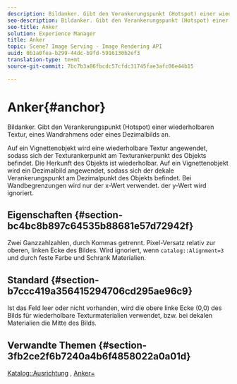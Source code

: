 ```yaml
---
description: Bildanker. Gibt den Verankerungspunkt (Hotspot) einer wiederholbaren Textur, eines Wandrahmens oder eines Dezimalbilds an.
seo-description: Bildanker. Gibt den Verankerungspunkt (Hotspot) einer wiederholbaren Textur, eines Wandrahmens oder eines Dezimalbilds an.
seo-title: Anker
solution: Experience Manager
title: Anker
topic: Scene7 Image Serving - Image Rendering API
uuid: 0b1a0fea-b299-44dc-b9fd-5916130b2ef3
translation-type: tm+mt
source-git-commit: 7bc7b3a86fbcdc57cfdc31745fae3afc06e44b15

---
```



# Anker{#anchor}

Bildanker. Gibt den Verankerungspunkt (Hotspot) einer wiederholbaren Textur, eines Wandrahmens oder eines Dezimalbilds an.

Auf ein Vignettenobjekt wird eine wiederholbare Textur angewendet, sodass sich der Texturankerpunkt am Texturankerpunkt des Objekts befindet. Die Herkunft des Objekts ist wiederholbar. Auf ein Vignettenobjekt wird ein Dezimalbild angewendet, sodass sich der dekale Verankerungspunkt am Dezimalpunkt des Objekts befindet. Bei Wandbegrenzungen wird nur der x-Wert verwendet. der y-Wert wird ignoriert.

## Eigenschaften {#section-bc4bc8b897c64535b88681e57d72942f}

Zwei Ganzzahlzahlen, durch Kommas getrennt. Pixel-Versatz relativ zur oberen, linken Ecke des Bildes. Wird ignoriert, wenn `catalog::Alignment=3` und durch feste Farbe und Schrank Materialien.

## Standard {#section-b7ccc419a356415294706cd295ae96c9}

Ist das Feld leer oder nicht vorhanden, wird die obere linke Ecke (0,0) des Bilds für wiederholbare Texturmaterialien verwendet, bzw. bei dekalen Materialien die Mitte des Bilds.

## Verwandte Themen {#section-3fb2ce2f6b7240a4b6f4858022a0a01d}

[Katalog::Ausrichtung](../../../../../ir-api/material-cat/image-rendering-api-ref/c-ir-material-catalog/c-ir-material-data-reference/r-ir-alignment.md#reference-e52152e8dc244d0aa13b40c615d0f399) , [Anker=](../../../../../ir-api/http-protocol/image-rendering-api-ref/c-ir-http-protocol-ref/c-ir-http-protocol-command-reference/r-ir-http-anchor.md#reference-d53923d785c9442997dc7f2199524c26)
